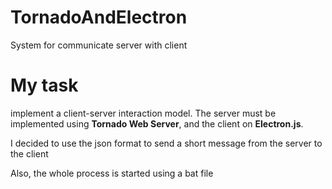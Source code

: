 # TornadoAndElectron
System for communicate server with client 

# My task

implement a client-server interaction model. The server must be implemented using **Tornado Web Server**, and the client on **Electron.js**.

I decided to use the json format to send a short message from the server to the client

Also, the whole process is started using a bat file
